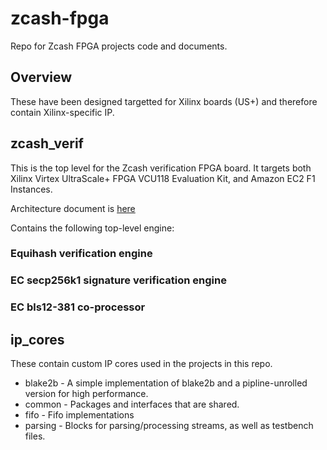 # zcash-fpga

Repo for Zcash FPGA projects code and documents.

## Overview

These have been designed targetted for Xilinx boards (US+) and therefore contain Xilinx-specific IP.

## zcash_verif

This is the top level for the Zcash verification FPGA board. It targets both Xilinx Virtex UltraScale+ FPGA VCU118 Evaluation Kit, and Amazon EC2 F1 Instances.

Architecture document is [here]()

Contains the following top-level engine:
### Equihash verification engine
### EC secp256k1 signature verification engine
### EC bls12-381 co-processor


## ip_cores

These contain custom IP cores used in the projects in this repo.

* blake2b - A simple implementation of blake2b and a pipline-unrolled version for high performance.
* common - Packages and interfaces that are shared.
* fifo - Fifo implementations
* parsing - Blocks for parsing/processing streams, as well as testbench files.